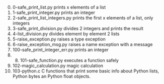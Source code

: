 0. 0-safe_print_list.py prints x elements of a list
1. 1-safe_print_integer.py prints an integer
2. 2-safe_print_list_integers.py prints the first x elements of a list, only integers
3. 3-safe_print_division.py divides 2 integers and prints the result
4. 4-list_division.py divides element by element 2 lists
5. 5-raise_exception.py raises a type exception
6. 6-raise_exception_msg.py raises a name exception with a message
7. 100-safe_print_integer_err.py prints an integer
8. 8. 101-safe_function.py executes a function safely
9. 102-magic_calculation.py magic calculation
10. 103-python.c C functions that print some basic info about Python lists, Python bytes an Python float objects.
